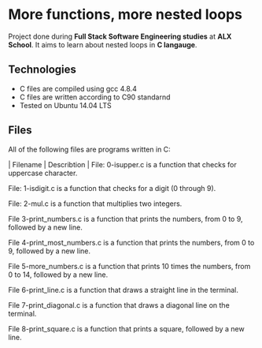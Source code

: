 # More functions, more nested loops

Project done during **Full Stack Software Engineering studies** at **ALX School**. It aims to learn about nested loops in **C langauge**.

## Technologies
* C files are compiled using gcc 4.8.4
* C files are written according to C90 standarnd
* Tested on Ubuntu 14.04 LTS

## Files
All of the following files are programs written in C:

| Filename | Describtion |
File: 0-isupper.c is a function that checks for uppercase character.

File: 1-isdigit.c is a function that checks for a digit (0 through 9).

File: 2-mul.c is a function that multiplies two integers.

File 3-print_numbers.c is a function that prints the numbers, from 0 to 9, followed by a new line.

File 4-print_most_numbers.c is a function that prints the numbers, from 0 to 9, followed by a new line.

File 5-more_numbers.c is a function that prints 10 times the numbers, from 0 to 14, followed by a new line.

File 6-print_line.c is a function that draws a straight line in the terminal.

File 7-print_diagonal.c is a function that draws a diagonal line on the terminal.

File 8-print_square.c is a function that prints a square, followed by a new line.

